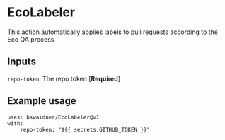 # EcoLabeler

This action automatically applies labels to pull requests according to the Eco QA process

## Inputs
 
`repo-token`: The repo token [**Required**]

## Example usage

```
uses: bswaidner/EcoLabeler@v1
with:
    repo-token: "${{ secrets.GITHUB_TOKEN }}"
```
